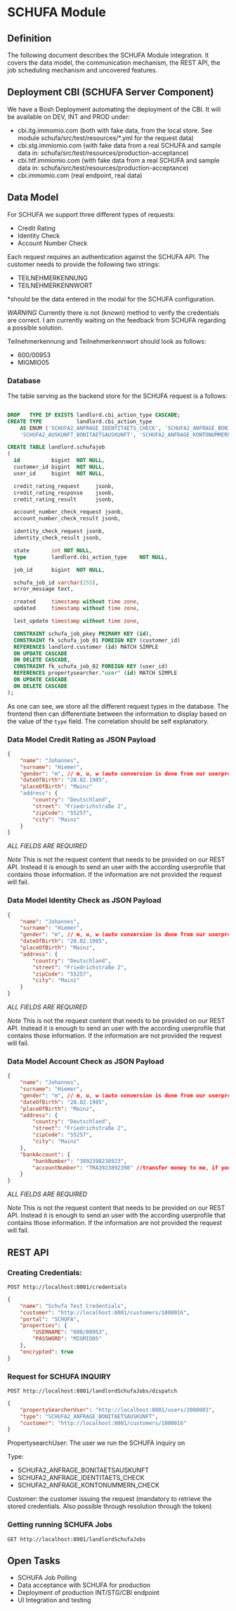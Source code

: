 # SCHUFA Module

## Definition
The following  document describes the SCHUFA Module integration. It covers the data model, the communication mechanism, the REST API, the job scheduling mechanism and
uncovered features.

## Deployment CBI (SCHUFA Server Component)
We have a Bosh Deployment automating the deployment of the CBI. It will be available on DEV, INT and PROD under:
* cbi.itg.immomio.com (both with fake data, from the local store. See module schufa/src/test/resources/*.yml for the request data)
* cbi.stg.immiomio.com (with fake data from a real SCHUFA and sample data in: schufa/src/test/resources/production-acceptance) 
* cbi.htf.immiomio.com (with fake data from a real SCHUFA and sample data in: schufa/src/test/resources/production-acceptance)
* cbi.immomio.com (real endpoint, real data)

## Data Model
For SCHUFA we support three different types of requests:
* Credit Rating
* Identity Check
* Account Number Check

Each request requires an authentication against the SCHUFA API. The customer needs to provide the following two strings:
* TEILNEHMERKENNUNG
* TEILNEHMERKENNWORT

*should be the data entered in the modal for the SCHUFA configuration.

*WARNING*
Currently there is not (known) method to verify the credentials are correct. I am currently waiting on the feedback from SCHUFA regarding a possible solution.

Teilnehmerkennung and Teilnehmerkennwort should look as follows:
* 600/00953
* MIGMIO05

### Database 
The table serving as the backend store for the SCHUFA request is a follows:
```sql

DROP   TYPE IF EXISTS landlord.cbi_action_type CASCADE;
CREATE TYPE           landlord.cbi_action_type
    AS ENUM ('SCHUFA2_ANFRAGE_IDENTITAETS_CHECK', 'SCHUFA2_ANFRAGE_BONITAETSAUSKUNFT',
    'SCHUFA2_AUSKUNFT_BONITAETSAUSKUNFT', 'SCHUFA2_ANFRAGE_KONTONUMMERN_CHECK');

CREATE TABLE landlord.schufajob
(
  id          bigint  NOT NULL,
  customer_id bigint  NOT NULL,
  user_id     bigint  NOT NULL,

  credit_rating_request     jsonb,
  credit_rating_response    jsonb,
  credit_rating_result      jsonb,

  account_number_check_request jsonb,
  account_number_check_result jsonb,

  identity_check_request jsonb,
  identity_check_result jsonb,

  state       int NOT NULL,
  type        landlord.cbi_action_type    NOT NULL,

  job_id      bigint  NOT NULL,

  schufa_job_id varchar(255),
  error_message text,

  created     timestamp without time zone,
  updated     timestamp without time zone,

  last_update timestamp without time zone,

  CONSTRAINT schufa_job_pkey PRIMARY KEY (id),
  CONSTRAINT fk_schufa_job_01 FOREIGN KEY (customer_id)
  REFERENCES landlord.customer (id) MATCH SIMPLE
  ON UPDATE CASCADE
  ON DELETE CASCADE,
  CONSTRAINT fk_schufa_job_02 FOREIGN KEY (user_id)
  REFERENCES propertysearcher."user" (id) MATCH SIMPLE
  ON UPDATE CASCADE
  ON DELETE CASCADE
);
```

As one can see, we store all the different request types in the database. The frontend then can differentiate between the information to display based on the value of 
the `type` field. The correlation should be self explanatory. 


### Data Model Credit Rating as JSON Payload
```json
{
    "name": "Johannes",
    "surname": "Hiemer",
    "gender": "m", // m, u, w (auto conversion is done from our userprofile to SCHUFA genders, see SchufaJobDispatcher
    "dateOfBirth": "28.02.1985",
    "placeOfBirth": "Mainz"
    "address": {
        "country": "Deutschland",
        "street": "Friedrichstraße 2",
        "zipCode": "55257",
        "city": "Mainz"
    }
}
```

*ALL FIELDS ARE REQUIRED*

*Note*
This is not the request content that needs to be provided on our REST API. Instead it is enough to send an user with the according userprofile that contains those information.
If the information are not provided the request will fail.

### Data Model Identity Check as JSON Payload
```json
{
    "name": "Johannes",
    "surname": "Hiemer",
    "gender": "m", // m, u, w (auto conversion is done from our userprofile to SCHUFA genders, see SchufaJobDispatcher
    "dateOfBirth": "28.02.1985",
    "placeOfBirth": "Mainz",
    "address": {
        "country": "Deutschland",
        "street": "Friedrichstraße 2",
        "zipCode": "55257",
        "city": "Mainz"
    }
}
```

*ALL FIELDS ARE REQUIRED*

*Note*
This is not the request content that needs to be provided on our REST API. Instead it is enough to send an user with the according userprofile that contains those information.
If the information are not provided the request will fail.

### Data Model Account Check as JSON Payload
```json
{
    "name": "Johannes",
    "surname": "Hiemer",
    "gender": "m", // m, u, w (auto conversion is done from our userprofile to SCHUFA genders, see SchufaJobDispatcher
    "dateOfBirth": "28.02.1985",
    "placeOfBirth": "Mainz",
    "address": {
        "country": "Deutschland",
        "street": "Friedrichstraße 2",
        "zipCode": "55257",
        "city": "Mainz"
    },
    "bankAccount": {
        "bankNumber": "3892398238923",
        "accountNumber": "TRA3923892398" //transfer money to me, if you want
    }
}
```

*ALL FIELDS ARE REQUIRED*

*Note*
This is not the request content that needs to be provided on our REST API. Instead it is enough to send an user with the according userprofile that contains those information.
If the information are not provided the request will fail.

## REST API

### Creating Credentials:
`POST http://localhost:8001/credentials`
```json
{
	"name": "Schufa Test Credentials",
	"customer": "http://localhost:8001/customers/1000016",
	"portal": "SCHUFA",
	"properties": {
		"USERNAME": "600/00953",
		"PASSWORD": "MIGMIO05"
	},
	"encrypted": true
}
```

### Request for SCHUFA INQUIRY
`POST http://localhost:8001/landlordSchufaJobs/dispatch`
```json
{
	"propertySearcherUser": "http://localhost:8001/users/2000003",
	"type": "SCHUFA2_ANFRAGE_BONITAETSAUSKUNFT",
	"customer": "http://localhost:8001/customers/1000016"
}
```

PropertysearchUser: The user we run the SCHUFA inquiry on

Type:
* SCHUFA2_ANFRAGE_BONITAETSAUSKUNFT
* SCHUFA2_ANFRAGE_IDENTITAETS_CHECK
* SCHUFA2_ANFRAGE_KONTONUMMERN_CHECK

Customer: the customer issuing the request (mandatory to retrieve the stored credentials. Also possible through resolution through the token)

### Getting running SCHUFA Jobs
`GET http://localhost:8001/landlordSchufaJobs`


## Open Tasks
* SCHUFA Job Polling
* Data acceptance with SCHUFA for production
* Deployment of production INT/STG/CBI endpoint
* UI Integration and testing

